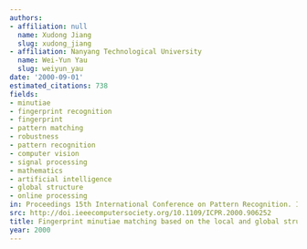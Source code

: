 ```yaml
---
authors:
- affiliation: null
  name: Xudong Jiang
  slug: xudong_jiang
- affiliation: Nanyang Technological University
  name: Wei-Yun Yau
  slug: weiyun_yau
date: '2000-09-01'
estimated_citations: 738
fields:
- minutiae
- fingerprint recognition
- fingerprint
- pattern matching
- robustness
- pattern recognition
- computer vision
- signal processing
- mathematics
- artificial intelligence
- global structure
- online processing
in: Proceedings 15th International Conference on Pattern Recognition. ICPR-2000
src: http://doi.ieeecomputersociety.org/10.1109/ICPR.2000.906252
title: Fingerprint minutiae matching based on the local and global structures
year: 2000
---
```

